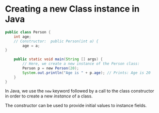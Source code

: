 # Creating a new Class instance in Java

```java
public class Person {  
	int age;  
	// Constructor:  public Person(int a) {    
		age = a;  
}    
	
	public static void main(String [] args) {    
		// Here, we create a new instance of the Person class:    
		Person p = new Person(20);    
		System.out.println("Age is " + p.age); // Prints: Age is 20  
	}
}
```

In Java, we use the `new` keyword followed by a call to the class constructor in order to create a new _instance_ of a class.

The constructor can be used to provide initial values to instance fields.